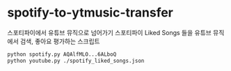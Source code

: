 # spotify-to-ytmusic-transfer

스포티파이에서 유튜브 뮤직으로 넘어가기
스포티파이 Liked Songs 들을 유튜브 뮤직에서 검색, 좋아요 평가하는 스크립트

```sh
python spotify.py AQAlfMLO...6ALboQ
python youtube.py ./spotify_liked_songs.json
```

